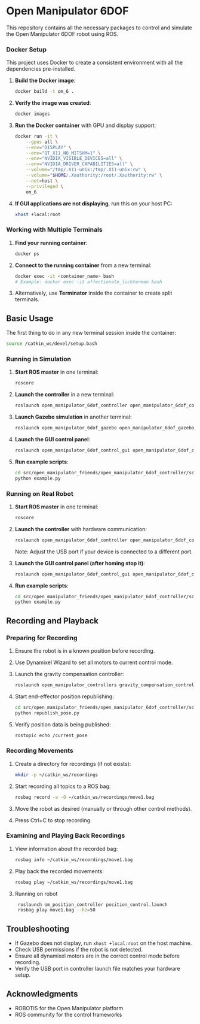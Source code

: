# Open Manipulator 6DOF

This repository contains all the necessary packages to control and simulate the Open Manipulator 6DOF robot using ROS.
### Docker Setup

This project uses Docker to create a consistent environment with all the dependencies pre-installed.

1. **Build the Docker image**:
   ```bash
   docker build -t om_6 .
   ```

2. **Verify the image was created**:
   ```bash
   docker images
   ```

3. **Run the Docker container** with GPU and display support:
   ```bash
   docker run -it \
       --gpus all \
       --env="DISPLAY" \
       --env="QT_X11_NO_MITSHM=1" \
       --env="NVIDIA_VISIBLE_DEVICES=all" \
       --env="NVIDIA_DRIVER_CAPABILITIES=all" \
       --volume="/tmp/.X11-unix:/tmp/.X11-unix:rw" \
       --volume="$HOME/.Xauthority:/root/.Xauthority:rw" \
       --net=host \
       --privileged \
       om_6
   ```

4. **If GUI applications are not displaying**, run this on your host PC:
   ```bash
   xhost +local:root
   ```

### Working with Multiple Terminals

1. **Find your running container**:
   ```bash
   docker ps
   ```

2. **Connect to the running container** from a new terminal:
   ```bash
   docker exec -it <container_name> bash
   # Example: docker exec -it affectionate_lichterman bash
   ```

3. Alternatively, use **Terminator** inside the container to create split terminals.

## Basic Usage

The first thing to do in any new terminal session inside the container:

```bash
source /catkin_ws/devel/setup.bash
```

### Running in Simulation

1. **Start ROS master** in one terminal:
   ```bash
   roscore
   ```

2. **Launch the controller** in a new terminal:
   ```bash
   roslaunch open_manipulator_6dof_controller open_manipulator_6dof_controller.launch use_platform:=false
   ```

3. **Launch Gazebo simulation** in another terminal:
   ```bash
   roslaunch open_manipulator_6dof_gazebo open_manipulator_6dof_gazebo.launch
   ```

4. **Launch the GUI control panel**:
   ```bash
   roslaunch open_manipulator_6dof_control_gui open_manipulator_6dof_control_gui.launch
   ```

5. **Run example scripts**:
   ```bash
   cd src/open_manipulator_friends/open_manipulator_6dof_controller/scripts/
   python example.py
   ```

### Running on Real Robot

1. **Start ROS master** in one terminal:
   ```bash
   roscore
   ```

2. **Launch the controller** with hardware communication:
   ```bash
   roslaunch open_manipulator_6dof_controller open_manipulator_6dof_controller.launch use_platform:=true dynamixel_usb_port:=/dev/ttyUSB0
   ```
   Note: Adjust the USB port if your device is connected to a different port.

3. **Launch the GUI control panel (after homing stop it)**:
   ```bash
   roslaunch open_manipulator_6dof_control_gui open_manipulator_6dof_control_gui.launch
   ```

4. **Run example scripts**:
   ```bash
   cd src/open_manipulator_friends/open_manipulator_6dof_controller/scripts/
   python example.py
   ```

## Recording and Playback

### Preparing for Recording

1. Ensure the robot is in a known position before recording.

2. Use Dynamixel Wizard to set all motors to current control mode.

3. Launch the gravity compensation controller:
   ```bash
   roslaunch open_manipulator_controllers gravity_compensation_controller.launch sim:=false
   ```

4. Start end-effector position republishing:
   ```bash
   cd src/open_manipulator_friends/open_manipulator_6dof_controller/scripts/
   python republish_pose.py
   ```

5. Verify position data is being published:
   ```bash
   rostopic echo /current_pose
   ```

### Recording Movements

1. Create a directory for recordings (if not exists):
   ```bash
   mkdir -p ~/catkin_ws/recordings
   ```

2. Start recording all topics to a ROS bag:
   ```bash
   rosbag record -a -O ~/catkin_ws/recordings/move1.bag
   ```

3. Move the robot as desired (manually or through other control methods).

4. Press Ctrl+C to stop recording.

### Examining and Playing Back Recordings

1. View information about the recorded bag:
   ```bash
   rosbag info ~/catkin_ws/recordings/move1.bag
   ```

2. Play back the recorded movements:
   ```bash
   rosbag play ~/catkin_ws/recordings/move1.bag
   ```
3. Running on robot
   ```bash
    roslaunch om_position_controller position_control.launch
    rosbag play move1.bag --hz=50
   ```


## Troubleshooting

- If Gazebo does not display, run `xhost +local:root` on the host machine.
- Check USB permissions if the robot is not detected.
- Ensure all dynamixel motors are in the correct control mode before recording.
- Verify the USB port in controller launch file matches your hardware setup.



## Acknowledgments

- ROBOTIS for the Open Manipulator platform
- ROS community for the control frameworks
